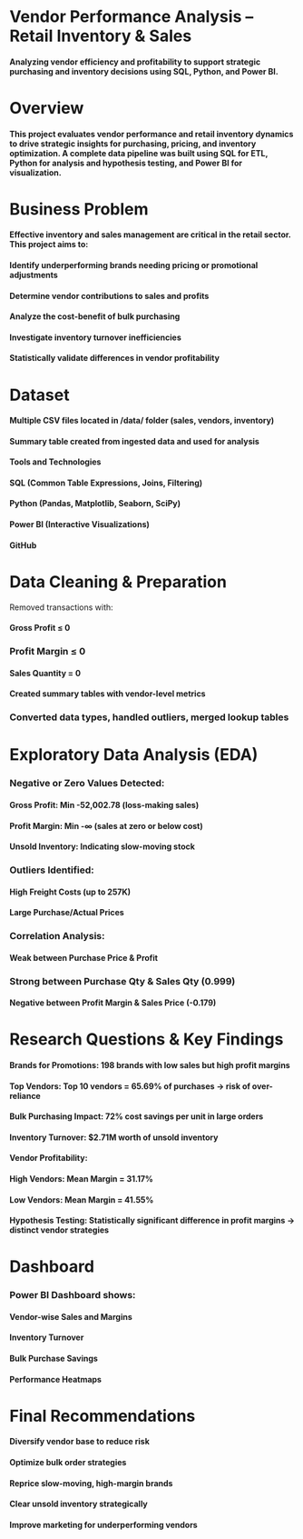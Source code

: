 # Vendor Performance Analysis – Retail Inventory & Sales
#### Analyzing vendor efficiency and profitability to support strategic purchasing and inventory decisions using SQL, Python, and Power BI.

# Overview
#### This project evaluates vendor performance and retail inventory dynamics to drive strategic insights for purchasing, pricing, and inventory optimization. A complete data pipeline was built using SQL for ETL, Python for analysis and hypothesis testing, and Power BI for visualization.

# Business Problem
#### Effective inventory and sales management are critical in the retail sector. This project aims to:

#### Identify underperforming brands needing pricing or promotional adjustments
#### Determine vendor contributions to sales and profits
#### Analyze the cost-benefit of bulk purchasing
#### Investigate inventory turnover inefficiencies
#### Statistically validate differences in vendor profitability

# Dataset

#### Multiple CSV files located in /data/ folder (sales, vendors, inventory)
#### Summary table created from ingested data and used for analysis

#### Tools and Technologies

#### SQL (Common Table Expressions, Joins, Filtering)
#### Python (Pandas, Matplotlib, Seaborn, SciPy)
#### Power BI (Interactive Visualizations)
#### GitHub

# Data Cleaning & Preparation

Removed transactions with:
#### Gross Profit ≤ 0
### Profit Margin ≤ 0
#### Sales Quantity = 0
#### Created summary tables with vendor-level metrics
### Converted data types, handled outliers, merged lookup tables

# Exploratory Data Analysis (EDA)

### Negative or Zero Values Detected:
#### Gross Profit: Min -52,002.78 (loss-making sales)
#### Profit Margin: Min -∞ (sales at zero or below cost)
#### Unsold Inventory: Indicating slow-moving stock
### Outliers Identified:

#### High Freight Costs (up to 257K)
#### Large Purchase/Actual Prices
### Correlation Analysis:
#### Weak between Purchase Price & Profit
### Strong between Purchase Qty & Sales Qty (0.999)
#### Negative between Profit Margin & Sales Price (-0.179)

# Research Questions & Key Findings

#### Brands for Promotions: 198 brands with low sales but high profit margins
#### Top Vendors: Top 10 vendors = 65.69% of purchases → risk of over-reliance
#### Bulk Purchasing Impact: 72% cost savings per unit in large orders
#### Inventory Turnover: $2.71M worth of unsold inventory
#### Vendor Profitability:
#### High Vendors: Mean Margin = 31.17%
#### Low Vendors: Mean Margin = 41.55%
#### Hypothesis Testing: Statistically significant difference in profit margins → distinct vendor strategies

# Dashboard
### Power BI Dashboard shows:
#### Vendor-wise Sales and Margins
#### Inventory Turnover
#### Bulk Purchase Savings
#### Performance Heatmaps

# Final Recommendations
#### Diversify vendor base to reduce risk
#### Optimize bulk order strategies
#### Reprice slow-moving, high-margin brands
#### Clear unsold inventory strategically
#### Improve marketing for underperforming vendors